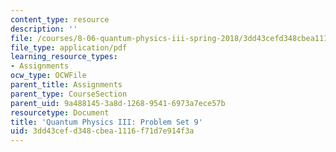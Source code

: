 ```yaml
---
content_type: resource
description: ''
file: /courses/8-06-quantum-physics-iii-spring-2018/3dd43cefd348cbea1116f71d7e914f3a_MIT8_06S18ps9.pdf
file_type: application/pdf
learning_resource_types:
- Assignments
ocw_type: OCWFile
parent_title: Assignments
parent_type: CourseSection
parent_uid: 9a488145-3a8d-1268-9541-6973a7ece57b
resourcetype: Document
title: 'Quantum Physics III: Problem Set 9'
uid: 3dd43cef-d348-cbea-1116-f71d7e914f3a
---
```


